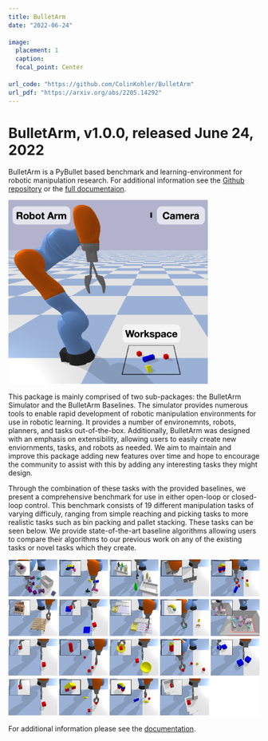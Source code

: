 ```yaml
---
title: BulletArm
date: "2022-06-24"

image:
  placement: 1
  caption: 
  focal_point: Center

url_code: "https://github.com/ColinKohler/BulletArm"
url_pdf: "https://arxiv.org/abs/2205.14292"
---
```


# BulletArm, v1.0.0, released June 24, 2022

BulletArm is a PyBullet based benchmark and learning-environment for robotic manipulation research.
For additional information see the [Github repository](https://github.com/ColinKohler/BulletArm) or 
the [full documentaion](https://colinkohler.github.io/BulletArm/). 

<img src="workspace.png" width="400">

This package is mainly comprised of two sub-packages: the BulletArm Simulator and the BulletArm Baselines. 
The simulator provides numerous tools to enable rapid development of robotic manipulation environments for
use in robotic learning. It provides a number of environemnts, robots, planners, and tasks out-of-the-box.
Additionally, BulletArm was designed with an emphasis on extensibility, allowing users to easily create new 
enviornments, tasks, and robots as needed. We aim to maintain and improve this package adding new features 
over time and hope to encourage the community to assist with this by adding any interesting tasks they might design.

Through the combination of these tasks with the provided baselines, we present a comprehensive benchmark for 
use in either open-loop or closed-loop control. This benchmark consists of 19 different manipulation tasks 
of varying difficuly, ranging from simple reaching and picking tasks to more realistic tasks such as bin 
packing and pallet stacking. These tasks can be seen below. We provide state-of-the-art baseline algorithms 
allowing users to compare their algorithms to our previous work on any of the existing tasks or novel tasks 
which they create.

<img src="tasks.png">

For additional information please see the [documentation](https://colinkohler.github.io/BulletArm/).
